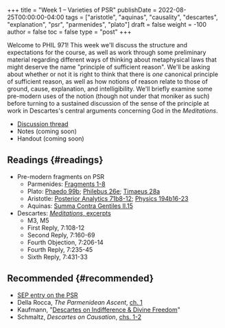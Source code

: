 +++
title = "Week 1 – Varieties of PSR"
publishDate = 2022-08-25T00:00:00-04:00
tags = ["aristotle", "aquinas", "causality", "descartes", "explanation", "psr", "parmenides", "plato"]
draft = false
weight = -100
author = false
toc = false
type = "post"
+++

Welcome to PHIL 971! This week we'll discuss the structure and expectations for
the course, as well as work through some preliminary material regarding
different ways of thinking about metaphysical laws that might deserve the name
"principle of sufficient reason". We'll be asking about whether or not it is
right to think that there is _one_ canonical principle of sufficient reason, as
well as how notions of reason relate to those of ground, cause, explanation, and
intelligibility. We'll briefly examine some pre-modern uses of the notion
(though not under that moniker as such) before turning to a sustained discussion
of the sense of the principle at work in Descartes's central arguments
concerning God in the _Meditations_.

-   [Discussion thread](https://discord.com/channels/1006739669842673674/1006739802193920061)
-   Notes (coming soon)
-   Handout (coming soon)


## Readings {#readings}

-   Pre-modern fragments on PSR
    -   Parmenides: [Fragments 1-8](/materials/readings/parmenides-1-8.pdf)
    -   Plato: [Phaedo 99b](/materials/readings/plato-phaedo-x.pdf); [Philebus 26e](/materials/readings/plato-philebus-x.pdf); [Timaeus 28a](/materials/readings/plato-timaeus-x.pdf)
    -   Aristotle: [Posterior Analytics 71b8-12](/materials/readings/aristotle-pa-ii.pdf); [Physics 194b16-23](/materials/readings/aristotle-physics-ii.pdf)
    -   Aquinas: [Summa Contra Gentiles II.15](/materials/readings/aquinas-scg-ii-15.pdf)
-   Descartes: [_Meditations_, excerpts](/materials/readings/descartes-med-or.pdf)
    -   M3, M5
    -   First Reply, 7:108-12
    -   Second Reply, 7:160-69
    -   Fourth Objection, 7:206-14
    -   Fourth Reply, 7:235-45
    -   Sixth Reply, 7:431-33


## Recommended {#recommended}

-   [SEP entry on the PSR](https://plato.stanford.edu/entries/sufficient-reason/)
-   Della Rocca, _The Parmenidean Ascent_, [ch. 1](/materials/readings/dellarocca-ch1.pdf)
-   Kaufmann, "[Descartes on Indifference &amp; Divine Freedom](/materials/readings/kaufmann-will.pdf)"
-   Schmaltz, _Descartes on Causation_, [chs. 1-2](/materials/readings/schmaltz-chs1-2.pdf)
